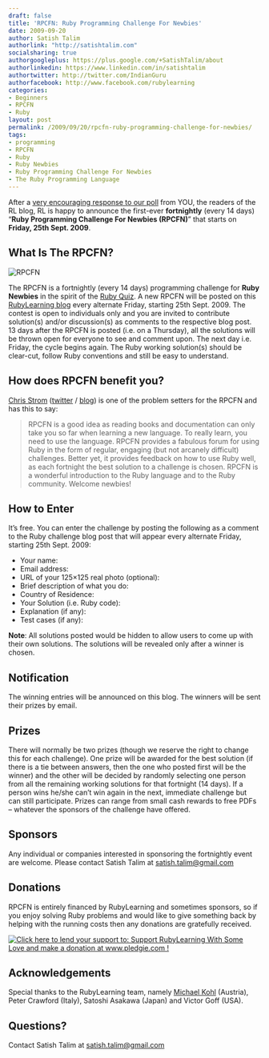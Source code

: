 ```yaml
---
draft: false
title: 'RPCFN: Ruby Programming Challenge For Newbies'
date: 2009-09-20
author: Satish Talim
authorlink: "http://satishtalim.com"
socialsharing: true
authorgoogleplus: https://plus.google.com/+SatishTalim/about
authorlinkedin: https://www.linkedin.com/in/satishtalim
authortwitter: http://twitter.com/IndianGuru
authorfacebook: http://www.facebook.com/rubylearning
categories:
- Beginners
- RPCFN
- Ruby
layout: post
permalink: /2009/09/20/rpcfn-ruby-programming-challenge-for-newbies/
tags:
- programming
- RPCFN
- Ruby
- Ruby Newbies
- Ruby Programming Challenge For Newbies
- The Ruby Programming Language
---
```

After a [very encouraging response to our
poll](http://rubylearning.com/blog/2009/09/13/poll-ruby-problems-for-beginners-and-prizes/)
from YOU, the readers of the RL blog, RL is happy to announce the
first-ever **fortnightly** (every 14 days) “**Ruby Programming Challenge
For Newbies (RPCFN)**” that starts on **Friday, 25th Sept. 2009**.

## What Is The RPCFN?

![RPCFN](http://rubylearning.com/images/rubypc.jpg "Ruby Programming Challenge For Newbies")

The RPCFN is a fortnightly (every 14 days) programming challenge for
**Ruby Newbies** in the spirit of the [Ruby Quiz](http://rubyquiz.com/).
A new RPCFN will be posted on this [RubyLearning
blog](http://rubylearning.com/blog/) every alternate Friday, starting
25th Sept. 2009. The contest is open to individuals only and you are
invited to contribute solution(s) and/or discussion(s) as comments to
the respective blog post. 13 days after the RPCFN is posted (i.e. on a
Thursday), all the solutions will be thrown open for everyone to see and
comment upon. The next day i.e. Friday, the cycle begins again. The Ruby
working solution(s) should be clear-cut, follow Ruby conventions and
still be easy to understand.

## How does RPCFN benefit you?

[Chris
Strom](http://rubylearning.com/blog/2009/07/15/chris-strom-how-do-i-learn-and-master-sinatra/)
([twitter](http://twitter.com/eee_c "twitter") / [blog](http://japhr.blogspot.com "blog"))
is one of the problem setters for the RPCFN and has this to say:

> RPCFN is a good idea as reading books and documentation can only take
> you so far when learning a new language. To really learn, you need to
> use the language. RPCFN provides a fabulous forum for using Ruby in
> the form of regular, engaging (but not arcanely difficult) challenges.
> Better yet, it provides feedback on how to use Ruby well, as each
> fortnight the best solution to a challenge is chosen. RPCFN is a
> wonderful introduction to the Ruby language and to the Ruby community.
> Welcome newbies!

## How to Enter

It’s free. You can enter the challenge by posting the following as a
comment to the Ruby challenge blog post that will appear every alternate
Friday, starting 25th Sept. 2009:

-   Your name:
-   Email address:
-   URL of your 125×125 real photo (optional):
-   Brief description of what you do:
-   Country of Residence:
-   Your Solution (i.e. Ruby code):
-   Explanation (if any):
-   Test cases (if any):

**Note**: All solutions posted would be hidden to allow users to come up
with their own solutions. The solutions will be revealed only after a
winner is chosen.

## Notification

The winning entries will be announced on this blog. The winners will be
sent their prizes by email.

## Prizes

There will normally be two prizes (though we reserve the right to change
this for each challenge). One prize will be awarded for the best
solution (if there is a tie between answers, then the one who posted
first will be the winner) and the other will be decided by randomly
selecting one person from all the remaining working solutions for that
fortnight (14 days). If a person wins he/she can’t win again in the
next, immediate challenge but can still participate. Prizes can range
from small cash rewards to free PDFs – whatever the sponsors of the
challenge have offered.

## Sponsors

Any individual or companies interested in sponsoring the fortnightly
event are welcome. Please contact Satish Talim at
[satish.talim@gmail.com](mailto:satish.talim@gmail.com)

## Donations

RPCFN is entirely financed by RubyLearning and sometimes sponsors, so if
you enjoy solving Ruby problems and would like to give something back by
helping with the running costs then any donations are gratefully
received.

[![Click here to lend your support to: Support RubyLearning With Some
Love and make a donation at www.pledgie.com
!](http://www.pledgie.com/campaigns/415.png?skin_name=chrome)](http://www.pledgie.com/campaigns/415)

## Acknowledgements

Special thanks to the RubyLearning team, namely [Michael
Kohl](http://citizen428.net/) (Austria), Peter Crawford (Italy), Satoshi
Asakawa (Japan) and Victor Goff (USA).

## Questions?

Contact Satish Talim at
[satish.talim@gmail.com](mailto:satish.talim@gmail.com)

